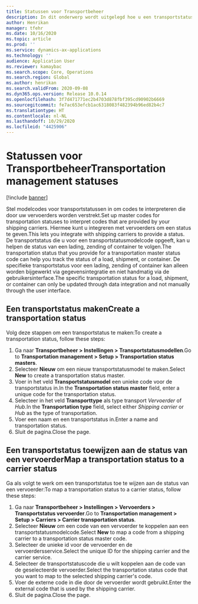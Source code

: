 ```yaml
---
title: Statussen voor Transportbeheer
description: In dit onderwerp wordt uitgelegd hoe u een transportstatus maakt en die status toewijst aan een de status van een vervoerder.
author: Henrikan
manager: tfehr
ms.date: 10/16/2020
ms.topic: article
ms.prod: ''
ms.service: dynamics-ax-applications
ms.technology: ''
audience: Application User
ms.reviewer: kamaybac
ms.search.scope: Core, Operations
ms.search.region: Global
ms.author: henrikan
ms.search.validFrom: 2020-09-08
ms.dyn365.ops.version: Release 10.0.14
ms.openlocfilehash: 3f7d471771ec2b4703d878fbf395cd90902b6669
ms.sourcegitcommit: fe7ac653efcb1ac6318083f482394b96ed82b4c7
ms.translationtype: HT
ms.contentlocale: nl-NL
ms.lasthandoff: 10/29/2020
ms.locfileid: "4425906"
---
```

# <a name="transportation-management-statuses"></a><span data-ttu-id="436e2-103">Statussen voor Transportbeheer</span><span class="sxs-lookup"><span data-stu-id="436e2-103">Transportation management statuses</span></span>

[!include [banner](../includes/banner.md)]

<span data-ttu-id="436e2-104">Stel modelcodes voor transportstatussen in om codes te interpreteren die door uw vervoerders worden verstrekt.</span><span class="sxs-lookup"><span data-stu-id="436e2-104">Set up master codes for transportation statuses to interpret codes that are provided by your shipping carriers.</span></span> <span data-ttu-id="436e2-105">Hiermee kunt u integreren met vervoerders om een status te geven.</span><span class="sxs-lookup"><span data-stu-id="436e2-105">This lets you integrate with shipping carriers to provide a status.</span></span> <span data-ttu-id="436e2-106">De transportstatus die u voor een transportstatusmodelcode opgeeft, kan u helpen de status van een lading, zending of container te volgen.</span><span class="sxs-lookup"><span data-stu-id="436e2-106">The transportation status that you provide for a transportation master status code can help you track the status of a load, shipment, or container.</span></span> <span data-ttu-id="436e2-107">De specifieke transportstatus voor een lading, zending of container kan alleen worden bijgewerkt via gegevensintegratie en niet handmatig via de gebruikersinterface.</span><span class="sxs-lookup"><span data-stu-id="436e2-107">The specific transportation status for a load, shipment, or container can only be updated through data integration and not manually through the user interface.</span></span>

## <a name="create-a-transportation-status"></a><span data-ttu-id="436e2-108">Een transportstatus maken</span><span class="sxs-lookup"><span data-stu-id="436e2-108">Create a transportation status</span></span>

<span data-ttu-id="436e2-109">Volg deze stappen om een transportstatus te maken:</span><span class="sxs-lookup"><span data-stu-id="436e2-109">To create a transportation status, follow these steps:</span></span>

1. <span data-ttu-id="436e2-110">Ga naar **Transportbeheer \> Instellingen \> Transportstatusmodellen**.</span><span class="sxs-lookup"><span data-stu-id="436e2-110">Go to **Transportation management \> Setup \> Transportation status masters**.</span></span>
1. <span data-ttu-id="436e2-111">Selecteer **Nieuw** om een nieuw transportstatusmodel te maken.</span><span class="sxs-lookup"><span data-stu-id="436e2-111">Select **New** to create a transportation status master.</span></span>
1. <span data-ttu-id="436e2-112">Voer in het veld **Transportstatusmodel** een unieke code voor de transportstatus in.</span><span class="sxs-lookup"><span data-stu-id="436e2-112">In the **Transportation status master** field, enter a unique code for the transportation status.</span></span>
1. <span data-ttu-id="436e2-113">Selecteer in het veld **Transporttype** als type transport *Vervoerder* of *Hub*.</span><span class="sxs-lookup"><span data-stu-id="436e2-113">In the **Transportation type** field, select either *Shipping carrier* or *Hub* as the type of transportation.</span></span>
1. <span data-ttu-id="436e2-114">Voer een naam en een transportstatus in.</span><span class="sxs-lookup"><span data-stu-id="436e2-114">Enter a name and transportation status.</span></span>
1. <span data-ttu-id="436e2-115">Sluit de pagina.</span><span class="sxs-lookup"><span data-stu-id="436e2-115">Close the page.</span></span>

## <a name="map-a-transportation-status-to-a-carrier-status"></a><span data-ttu-id="436e2-116">Een transportstatus toewijzen aan de status van een vervoerder</span><span class="sxs-lookup"><span data-stu-id="436e2-116">Map a transportation status to a carrier status</span></span>

<span data-ttu-id="436e2-117">Ga als volgt te werk om een transportstatus toe te wijzen aan de status van een vervoerder:</span><span class="sxs-lookup"><span data-stu-id="436e2-117">To map a transportation status to a carrier status, follow these steps:</span></span>

1. <span data-ttu-id="436e2-118">Ga naar **Transportbeheer \> Instellingen \> Vervoerders \> Transportstatus vervoerder**.</span><span class="sxs-lookup"><span data-stu-id="436e2-118">Go to **Transportation management \> Setup \> Carriers \> Carrier transportation status**.</span></span>
1. <span data-ttu-id="436e2-119">Selecteer **Nieuw** om een code van een vervoerder te koppelen aan een transportstatusmodelcode.</span><span class="sxs-lookup"><span data-stu-id="436e2-119">Select **New** to map a code from a shipping carrier to a transportation status master code.</span></span>
1. <span data-ttu-id="436e2-120">Selecteer de unieke id voor de vervoerder en de vervoerdersservice.</span><span class="sxs-lookup"><span data-stu-id="436e2-120">Select the unique ID for the shipping carrier and the carrier service.</span></span>
1. <span data-ttu-id="436e2-121">Selecteer de transportstatuscode die u wilt koppelen aan de code van de geselecteerde vervoerder.</span><span class="sxs-lookup"><span data-stu-id="436e2-121">Select the transportation status code that you want to map to the selected shipping carrier's code.</span></span>
1. <span data-ttu-id="436e2-122">Voer de externe code in die door de vervoerder wordt gebruikt.</span><span class="sxs-lookup"><span data-stu-id="436e2-122">Enter the external code that is used by the shipping carrier.</span></span>
1. <span data-ttu-id="436e2-123">Sluit de pagina.</span><span class="sxs-lookup"><span data-stu-id="436e2-123">Close the page.</span></span>
